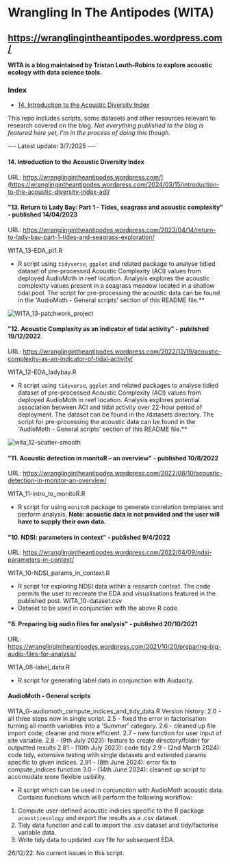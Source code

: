 # Wrangling In The Antipodes (WITA)
## https://wranglingintheantipodes.wordpress.com/

**WITA is a blog maintained by Tristan Louth-Robins to explore acoustic ecology with data science tools.**

### Index
- [14. Introduction to the Acoustic Diversity Index](#14.-Introduction-to-the-Acoustic-Diversity-Index)

This repo includes scripts, some datasets and other resources relevant to research covered on the blog. *Not everything published to the blog is featured here yet, I'm in the process of doing this though.* 

--- Latest update: 3/7/2025 ---

#### 14. Introduction to the Acoustic Diversity Index
URL: https://wranglingintheantipodes.wordpress.com/](https://wranglingintheantipodes.wordpress.com/2024/03/15/introduction-to-the-acoustic-diversity-index-adi/

#### "13. Return to Lady Bay: Part 1 - Tides, seagrass and acoustic complexity" - published 14/04/2023
URL: https://wranglingintheantipodes.wordpress.com/2023/04/14/return-to-lady-bay-part-1-tides-and-seagrass-exploration/

WITA_13-EDA_pt1.R
- R script using `tidyverse`, `ggplot` and related package to analyse tidied dataset of pre-processed Acoustic Complexity (ACI) values from deployed AudioMoth in reef location. Analysis explores the acoustic complexity values present in a seagrass meadow located in a shallow tidal pool. The script for pre-processing the acoustic data can be found in the 'AudioMoth - General scripts' section of this README file.**

![WITA_13-patchwork_project](https://user-images.githubusercontent.com/62044678/232259527-899b6ab7-3d50-4de7-9d9c-08524a28961a.png)

#### "12. Acoustic Complexity as an indicator of tidal activity" - published 19/12/2022
URL: https://wranglingintheantipodes.wordpress.com/2022/12/19/acoustic-complexity-as-an-indicator-of-tidal-activity/

WITA_12-EDA_ladybay.R
- R script using `tidyverse`, `ggplot` and related packages to analyse tidied dataset of pre-processed Acoustic Complexity (ACI) values from deployed AudioMoth in reef location. Analysis explores potential association between ACI and tidal activity over 22-hour period of deployment. The dataset can be found in the /datasets directory. The script for pre-processing the acoustic data can be found in the 'AudioMoth - General scripts' section of this README file.**

![wita_12-scatter-smooth](https://user-images.githubusercontent.com/62044678/231952164-102b760e-e0be-46a8-9e7d-d44393b43edd.png)

#### "11. Acoustic detection in monitoR – an overview" - published 10/8/2022
URL: https://wranglingintheantipodes.wordpress.com/2022/08/10/acoustic-detection-in-monitor-an-overview/

WITA_11-intro_to_monitoR.R
- R script for using `monitoR` package to generate correlation templates and perform analysis. **Note: acoustic data is not provided and the user will have to supply their own data.**

#### "10. NDSI: parameters in context" - published 9/4/2022
URL: https://wranglingintheantipodes.wordpress.com/2022/04/09/ndsi-parameters-in-context/

WITA_10-NDSI_params_in_context.R
- R script for exploring NDSI data within a research context. The code permits the user to recreate the EDA and visualisations featured in the published post.
WITA_10-dataset.csv
- Dataset to be used in conjunction with the above R code.

#### "8. Preparing big audio files for analysis" - published 20/10/2021
URL: https://wranglingintheantipodes.wordpress.com/2021/10/20/preparing-big-audio-files-for-analysis/

WITA_08-label_data.R 
- R script for generating label data in conjunction with Audacity.

#### AudioMoth - General scripts

WITA_G-audiomoth_compute_indices_and_tidy_data.R 
Version history:
2.0 - all three steps now in single script.
2.5 - fixed the error in factorisation turning all month variables into a 'Summer' category.
2.6 - cleaned up file import code, cleaner and more efficient.
2.7 - new function for user input of site variable.
2.8 - (9th July 2023): feature to create directory/folder for outputted results
2.81 - (10th July 2023): code tidy
2.9 - (2nd March 2024): code tidy, extensive testing with single datasets and extended params specific to given indices.
2.91 - (8th June 2024): error fix to compute_indices function
3.0 - (14th June 2024): cleaned up script to accomodate more flexible usibility.

- R script which can be used in conjunction with AudioMoth acoustic data. Contains functions which will perform the following workflow:
1) Compute user-defined acoustic indicies specific to the R package `acousticecology` and export the results as a .csv dataset.
2) Tidy data function and call to import the .csv dataset and tidy/factorise variable data.
3) Write tidy data to updated .csv file for subsequent EDA.

26/12/22: No current issues in this script.



